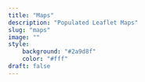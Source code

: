 ```yaml
---
title: "Maps"
description: "Populated Leaflet Maps"
slug: "maps"
image: ""
style:
    background: "#2a9d8f"
    color: "#fff"
draft: false
---
```

